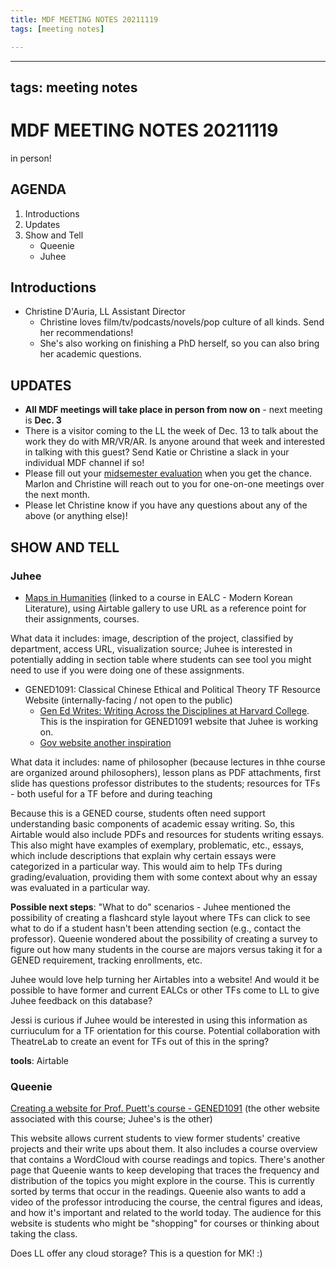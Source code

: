 ```yaml
---
title: MDF MEETING NOTES 20211119
tags: [meeting notes]

---
```


---
tags: meeting notes
---

# MDF MEETING NOTES 20211119

in person!

## AGENDA
1. Introductions
2. Updates
3. Show and Tell
    - Queenie
    - Juhee

## Introductions
- Christine D'Auria, LL Assistant Director
    - Christine loves film/tv/podcasts/novels/pop culture of all kinds. Send her recommendations!
    - She's also working on finishing a PhD herself, so you can also bring her academic questions.

## UPDATES
* **All MDF meetings will take place in person from now on** - next meeting is **Dec. 3**
* There is a visitor coming to the LL the week of Dec. 13 to talk about the work they do with MR/VR/AR. Is anyone around that week and interested in talking with this guest? Send Katie or Christine a slack in your individual MDF channel if so!
* Please fill out your [midsemester evaluation](https://airtable.com/shrWzGIoX1jbzk0bM) when you get the chance. Marlon and Christine will reach out to you for one-on-one meetings over the next month. 
* Please let Christine know if you have any questions about any of the above (or anything else)!

## SHOW AND TELL

### Juhee

* [Maps in Humanities](https://airtable.com/shr8yHjwRxKrJkkYH/tbloep99y8n62fUQy) (linked to a course in EALC - Modern Korean Literature), using Airtable gallery to use URL as a reference point for their assignments, courses.

What data it includes: image, description of the project, classified by department, access URL, visualization source; Juhee is interested in potentially adding in section table where students can see tool you might need to use if you were doing one of these assignments.

* GENED1091: Classical Chinese Ethical and Political Theory TF Resource Website (internally-facing / not open to the public)
    * [Gen Ed Writes: Writing Across the Disciplines at Harvard College](https://projects.iq.harvard.edu/genedwrites/home). This is the inspiration for GENED1091 website that Juhee is working on.
    * [Gov website another inspiration](https://govteaches.fas.harvard.edu/improve-your-teaching-resources)

What data it includes: name of philosopher (because lectures in thhe course are organized around philosophers), lesson plans as PDF attachments, first slide has questions professor distributes to the students; resources for TFs - both useful for a TF before and during teaching

Because this is a GENED course, students often need support understanding basic components of academic essay writing. So, this Airtable would also include PDFs and resources for students writing essays. This also might have examples of exemplary, problematic, etc., essays, which include descriptions that explain why certain essays were categorized in a particular way. This would aim to help TFs during grading/evaluation, providing them with some context about why an essay was evaluated in a particular way.

**Possible next steps**: "What to do" scenarios - Juhee mentioned the possibility of creating a flashcard style layout where TFs can click to see what to do if a student hasn't been attending section (e.g., contact the professor). Queenie wondered about the possibility of creating a survey to figure out how many students in the course are majors versus taking it for a GENED requirement, tracking enrollments, etc.

Juhee would love help turning her Airtables into a website! And would it be possible to have former and current EALCs or other TFs come to LL to give Juhee feedback on this database?

Jessi is curious if Juhee would be interested in using this information as curriuculum for a TF orientation for this course. Potential collaboration with TheatreLab to create an event for TFs out of this in the spring?

**tools**:
Airtable

### Queenie

[Creating a website for Prof. Puett's course - GENED1091](https://gened-1091.s3.us-east-2.amazonaws.com/index.html) (the other website associated with this course; Juhee's is the other)

This website allows current students to view former students' creative projects and their write ups about them. It also includes a course overview that contains a WordCloud with course readings and topics. There's another page that Queenie wants to keep developing that traces the frequency and distribution of the topics you might explore in the course. This is currently sorted by terms that occur in the readings. Queenie also wants to add a video of the professor introducing the course, the central figures and ideas, and how it's important and related to the world today. The audience for this website is students who might be "shopping" for courses or thinking about taking the class.

Does LL offer any cloud storage? This is a question for MK! :)

